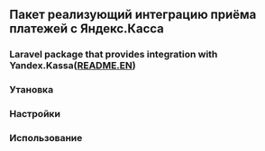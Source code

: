 ## Пакет реализующий интеграцию приёма платежей с Яндекс.Касса
### Laravel package that provides integration with Yandex.Kassa([README.EN](https://github.com/CawaKharkov/yandex-kassa/blob/master/README.EN.md))


### Утановка




### Настройки




### Использование





